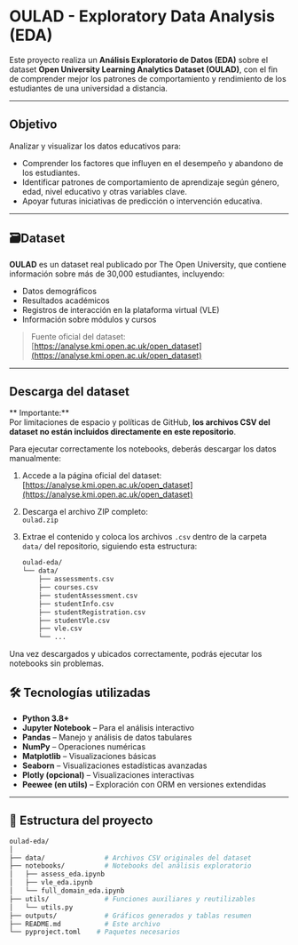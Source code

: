 # OULAD - Exploratory Data Analysis (EDA)

Este proyecto realiza un **Análisis Exploratorio de Datos (EDA)** sobre el dataset **Open University Learning Analytics Dataset (OULAD)**, con el fin de comprender mejor los patrones de comportamiento y rendimiento de los estudiantes de una universidad a distancia.

---

## Objetivo

Analizar y visualizar los datos educativos para:

- Comprender los factores que influyen en el desempeño y abandono de los estudiantes.
- Identificar patrones de comportamiento de aprendizaje según género, edad, nivel educativo y otras variables clave.
- Apoyar futuras iniciativas de predicción o intervención educativa.

---

## 🗃Dataset

**OULAD** es un dataset real publicado por The Open University, que contiene información sobre más de 30,000 estudiantes, incluyendo:

- Datos demográficos
- Resultados académicos
- Registros de interacción en la plataforma virtual (VLE)
- Información sobre módulos y cursos

> Fuente oficial del dataset: [https://analyse.kmi.open.ac.uk/open_dataset](https://analyse.kmi.open.ac.uk/open_dataset)

---

## Descarga del dataset

** Importante:**  
Por limitaciones de espacio y políticas de GitHub, **los archivos CSV del dataset no están incluidos directamente en este repositorio**.

Para ejecutar correctamente los notebooks, deberás descargar los datos manualmente:

1. Accede a la página oficial del dataset:  
    [https://analyse.kmi.open.ac.uk/open_dataset](https://analyse.kmi.open.ac.uk/open_dataset)

2. Descarga el archivo ZIP completo:  
   `oulad.zip`

3. Extrae el contenido y coloca los archivos `.csv` dentro de la carpeta `data/` del repositorio, siguiendo esta estructura:

   ```bash
   oulad-eda/
   └── data/
       ├── assessments.csv
       ├── courses.csv
       ├── studentAssessment.csv
       ├── studentInfo.csv
       ├── studentRegistration.csv
       ├── studentVle.csv
       ├── vle.csv
       └── ...

Una vez descargados y ubicados correctamente, podrás ejecutar los notebooks sin problemas.
## 🛠 Tecnologías utilizadas

- **Python 3.8+**
- **Jupyter Notebook** – Para el análisis interactivo
- **Pandas** – Manejo y análisis de datos tabulares
- **NumPy** – Operaciones numéricas
- **Matplotlib** – Visualizaciones básicas
- **Seaborn** – Visualizaciones estadísticas avanzadas
- **Plotly (opcional)** – Visualizaciones interactivas
- **Peewee (en utils)** – Exploración con ORM en versiones extendidas

---

## 📁 Estructura del proyecto

```bash
oulad-eda/
│
├── data/               # Archivos CSV originales del dataset
├── notebooks/          # Notebooks del análisis exploratorio
│   ├── assess_eda.ipynb
│   ├── vle_eda.ipynb
│   └── full_domain_eda.ipynb
├── utils/              # Funciones auxiliares y reutilizables
│   └── utils.py
├── outputs/            # Gráficos generados y tablas resumen
├── README.md           # Este archivo
└── pyproject.toml    # Paquetes necesarios
